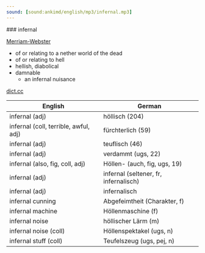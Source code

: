 ```yaml
---
sound: [sound:ankimd/english/mp3/infernal.mp3]
---
```


\### infernal

[Merriam-Webster](https://www.merriam-webster.com/dictionary/infernal)

- of or relating to a nether world of the dead
- of or relating to hell
- hellish, diabolical
- damnable
    - an infernal nuisance

[dict.cc](https://www.dict.cc/infernal)

| English        | German       |
| -------------- | ------------ |
| infernal (adj) | höllisch (204) |
| infernal (coll, terrible, awful, adj) | fürchterlich (59) |
| infernal (adj) | teuflisch (46) |
| infernal (adj) | verdammt (ugs, 22) |
| infernal (also, fig, coll, adj) | Höllen- (auch, fig, ugs, 19) |
| infernal (adj) | infernal (seltener, fr, infernalisch) |
| infernal (adj) | infernalisch |
| infernal cunning | Abgefeimtheit (Charakter, f) |
| infernal machine | Höllenmaschine (f) |
| infernal noise | höllischer Lärm (m) |
| infernal noise (coll) | Höllenspektakel (ugs, n) |
| infernal stuff (coll) | Teufelszeug (ugs, pej, n) |
